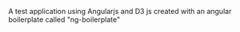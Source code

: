 A test application using Angularjs and D3 js created with an angular boilerplate called "ng-boilerplate"